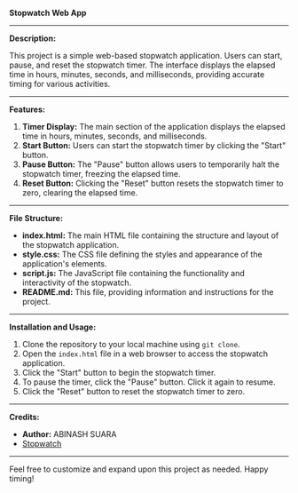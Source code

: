**Stopwatch Web App**

---

**Description:**

This project is a simple web-based stopwatch application. Users can start, pause, and reset the stopwatch timer. The interface displays the elapsed time in hours, minutes, seconds, and milliseconds, providing accurate timing for various activities.

---

**Features:**

1. **Timer Display:** The main section of the application displays the elapsed time in hours, minutes, seconds, and milliseconds.
2. **Start Button:** Users can start the stopwatch timer by clicking the "Start" button.
3. **Pause Button:** The "Pause" button allows users to temporarily halt the stopwatch timer, freezing the elapsed time.
4. **Reset Button:** Clicking the "Reset" button resets the stopwatch timer to zero, clearing the elapsed time.

---

**File Structure:**

- **index.html:** The main HTML file containing the structure and layout of the stopwatch application.
- **style.css:** The CSS file defining the styles and appearance of the application's elements.
- **script.js:** The JavaScript file containing the functionality and interactivity of the stopwatch.
- **README.md:** This file, providing information and instructions for the project.

---

**Installation and Usage:**

1. Clone the repository to your local machine using `git clone`.
2. Open the `index.html` file in a web browser to access the stopwatch application.
3. Click the "Start" button to begin the stopwatch timer.
4. To pause the timer, click the "Pause" button. Click it again to resume.
5. Click the "Reset" button to reset the stopwatch timer to zero.

---

**Credits:**

- **Author:** ABINASH SUARA
- [Stopwatch](https://abinashsuara.github.io/Stopwatch/)

---


Feel free to customize and expand upon this project as needed. Happy timing!

